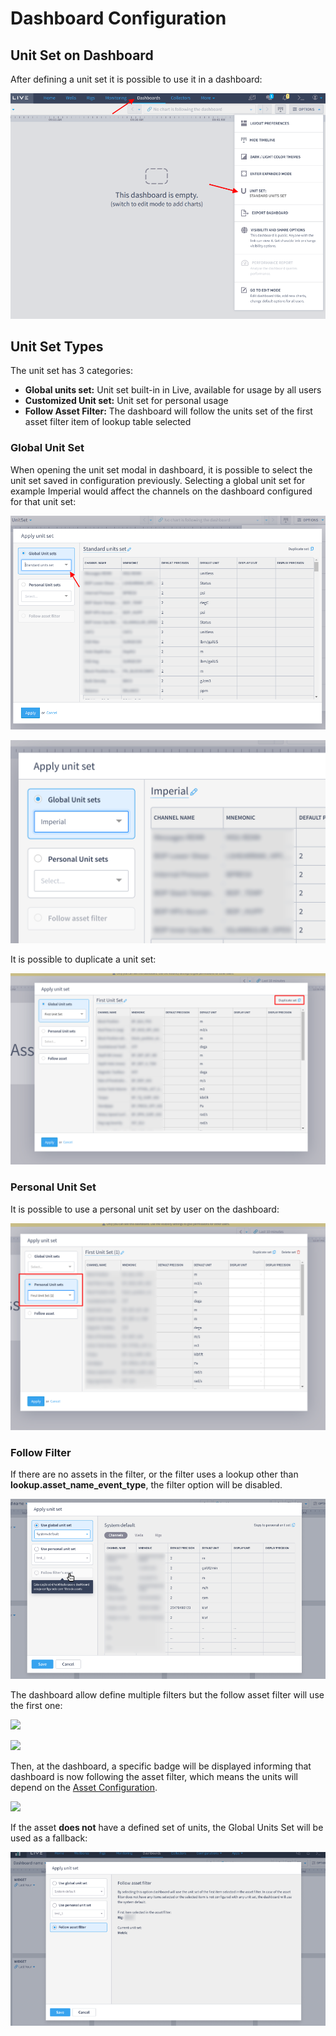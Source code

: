 # Dashboard Configuration

## Unit Set on Dashboard

After defining a unit set it is possible to use it in a dashboard:

![](<../../.gitbook/assets/image (127).png>)

## Unit Set Types

The unit set has 3 categories:

* **Global units set:** Unit set built-in in Live, available for usage by all users
* **Customized Unit set:** Unit set for personal usage&#x20;
* **Follow Asset Filter:** The dashboard will follow the units set of the first asset filter item of lookup table selected

### Global Unit Set

When opening the unit set modal in dashboard, it is possible to select the unit set saved in configuration previously. Selecting a global unit set for example Imperial would affect the channels on the dashboard configured for that unit set:

![](<../../.gitbook/assets/image (358) (1).png>)

![](<../../.gitbook/assets/image (220).png>)

It is possible to duplicate a unit set:

![](<../../.gitbook/assets/image (469).png>)

### Personal Unit Set

It is possible to use a personal unit set by user on the dashboard:

![](<../../.gitbook/assets/image (246).png>)

### Follow Filter

If there are no assets in the filter, or the filter uses a lookup other than **lookup.asset\_name\_event\_type**, the filter option will be disabled.

![](<../../.gitbook/assets/image (182).png>)

The dashboard allow define multiple filters but the follow asset filter will use the first one:

![](https://lh6.googleusercontent.com/vHjZEQte0H5ZWgQQ-CEJaEFDkubaL0IinTRA\_BSuNZnhnoY9OrUtbeVVp2wOZ4gAAYh81\_lYfHHPk27TpnDERLE1CZJuEfIpcHOfvse7FCqzXifMhtz9NpDE5n3BZcv-xD7POM8U)

![](https://lh6.googleusercontent.com/l\_4DVFZvh8nJ1OSo2UK6GXo4WC5GsDQVWNp7YFPirHprW7rrfATb21QbYJVYcwW8jh5IlRxx1MINHJZDOdqR3a0F3xCQvDLciUjr36e-Fq5yiyfS\_VRp3fsRfsrGmVRodZQLVqr8)

Then, at the dashboard, a specific badge will be displayed informing that dashboard is now following the asset filter, which means the units will depend on the [Asset Configuration](per-asset-units.md).

![](../../.gitbook/assets/Screenshot\_select-area\_20220704205524.png)

If the asset **does not** have a defined set of units, the Global Units Set will be used as a fallback:

![](<../../.gitbook/assets/image (104).png>)
